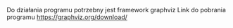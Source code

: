 Do działania programu potrzebny jest framework graphviz
Link do pobrania programu https://graphviz.org/download/
